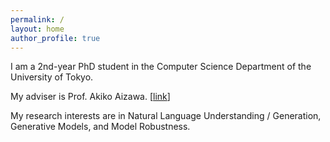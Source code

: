 ```yaml
---
permalink: /
layout: home
author_profile: true
---
```


I am a 2nd-year PhD student in the Computer Science Department of the University of Tokyo.

My adviser is Prof. Akiko Aizawa. [[link](https://www-al.nii.ac.jp/)]

My research interests are in Natural Language Understanding / Generation, Generative Models, and Model Robustness.
